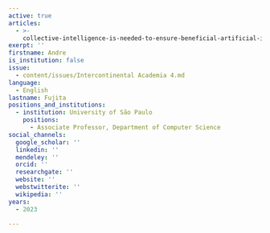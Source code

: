 ```yaml
---
active: true
articles:
  - >-
    collective-intelligence-is-needed-to-ensure-beneficial-artificial-intelligence
exerpt: ''
firstname: Andre
is_institution: false
issue:
  - content/issues/Intercontinental Academia 4.md
language:
  - English
lastname: Fujita
positions_and_institutions:
  - institution: University of São Paulo
    positions:
      - Associate Professor, Department of Computer Science
social_channels:
  google_scholar: ''
  linkedin: ''
  mendeley: ''
  orcid: ''
  researchgate: ''
  website: ''
  webstwitterite: ''
  wikipedia: ''
years:
  - 2023

---
```

